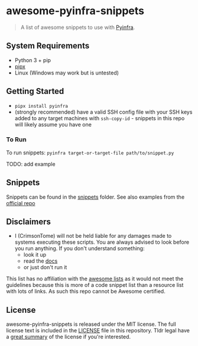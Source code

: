 # awesome-pyinfra-snippets

> A list of awesome snippets to use with [Pyinfra](https://pyinfra.com/).

## System Requirements

- Python 3 + pip
- [pipx](https://pypa.github.io/pipx/installation/)
- Linux (Windows may work but is untested)

## Getting Started

- `pipx install pyinfra`
- (strongly recommended) have a valid SSH config file with your SSH keys added to any target machines with `ssh-copy-id` - snippets in this repo will likely assume you have one

### To Run

To run snippets: `pyinfra target-or-target-file path/to/snippet.py`

TODO: add example

## Snippets

Snippets can be found in the [snippets](/snippets) folder. See also examples from the [official repo](https://github.com/Fizzadar/pyinfra/tree/2.x/examples)

## Disclaimers

- I (CrimsonTome) will not be held liable for any damages made to systems executing these scripts. You are always advised to look before you run anything. If you don't understand something: 
  - look it up
  - read the [docs](docs.pyinfra.com/)
  - or just don't run it

This list has no affiliation with the [awesome lists](https://github.com/sindresorhus/awesome) as it would not meet the guidelines because this is more of a code snippet list than a resource list with lots of links. As such this repo cannot be Awesome certified.

## License 

awesome-pyinfra-snippets is released under the MIT license. The full license text is included in the [LICENSE](/LICENSE) file in this repository. Tldr legal have a [great summary](https://tldrlegal.com/license/mit-license) of the license if you're interested.
